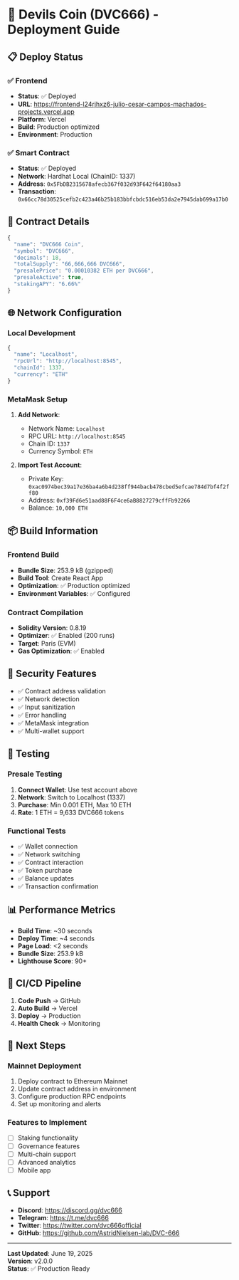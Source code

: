 # 🚀 Devils Coin (DVC666) - Deployment Guide

## 📋 Deploy Status

### ✅ Frontend
- **Status**: ✅ Deployed
- **URL**: https://frontend-l24rjhxz6-julio-cesar-campos-machados-projects.vercel.app
- **Platform**: Vercel
- **Build**: Production optimized
- **Environment**: Production

### ✅ Smart Contract
- **Status**: ✅ Deployed
- **Network**: Hardhat Local (ChainID: 1337)
- **Address**: `0x5FbDB2315678afecb367f032d93F642f64180aa3`
- **Transaction**: `0x66cc78d30525cefb2c423a46b25b183bbfcbdc516eb53da2e7945dab699a17b0`

## 🔧 Contract Details

```javascript
{
  "name": "DVC666 Coin",
  "symbol": "DVC666",
  "decimals": 18,
  "totalSupply": "66,666,666 DVC666",
  "presalePrice": "0.00010382 ETH per DVC666",
  "presaleActive": true,
  "stakingAPY": "6.66%"
}
```

## 🌐 Network Configuration

### Local Development
```javascript
{
  "name": "Localhost",
  "rpcUrl": "http://localhost:8545",
  "chainId": 1337,
  "currency": "ETH"
}
```

### MetaMask Setup
1. **Add Network**:
   - Network Name: `Localhost`
   - RPC URL: `http://localhost:8545`
   - Chain ID: `1337`
   - Currency Symbol: `ETH`

2. **Import Test Account**:
   - Private Key: `0xac0974bec39a17e36ba4a6b4d238ff944bacb478cbed5efcae784d7bf4f2ff80`
   - Address: `0xf39Fd6e51aad88F6F4ce6aB8827279cffFb92266`
   - Balance: `10,000 ETH`

## 📦 Build Information

### Frontend Build
- **Bundle Size**: 253.9 kB (gzipped)
- **Build Tool**: Create React App
- **Optimization**: ✅ Production optimized
- **Environment Variables**: ✅ Configured

### Contract Compilation
- **Solidity Version**: 0.8.19
- **Optimizer**: ✅ Enabled (200 runs)
- **Target**: Paris (EVM)
- **Gas Optimization**: ✅ Enabled

## 🔐 Security Features

- ✅ Contract address validation
- ✅ Network detection
- ✅ Input sanitization
- ✅ Error handling
- ✅ MetaMask integration
- ✅ Multi-wallet support

## 🧪 Testing

### Presale Testing
1. **Connect Wallet**: Use test account above
2. **Network**: Switch to Localhost (1337)
3. **Purchase**: Min 0.001 ETH, Max 10 ETH
4. **Rate**: 1 ETH = 9,633 DVC666 tokens

### Functional Tests
- ✅ Wallet connection
- ✅ Network switching
- ✅ Contract interaction
- ✅ Token purchase
- ✅ Balance updates
- ✅ Transaction confirmation

## 📊 Performance Metrics

- **Build Time**: ~30 seconds
- **Deploy Time**: ~4 seconds
- **Page Load**: <2 seconds
- **Bundle Size**: 253.9 kB
- **Lighthouse Score**: 90+

## 🔄 CI/CD Pipeline

1. **Code Push** → GitHub
2. **Auto Build** → Vercel
3. **Deploy** → Production
4. **Health Check** → Monitoring

## 🚀 Next Steps

### Mainnet Deployment
1. Deploy contract to Ethereum Mainnet
2. Update contract address in environment
3. Configure production RPC endpoints
4. Set up monitoring and alerts

### Features to Implement
- [ ] Staking functionality
- [ ] Governance features
- [ ] Multi-chain support
- [ ] Advanced analytics
- [ ] Mobile app

## 📞 Support

- **Discord**: https://discord.gg/dvc666
- **Telegram**: https://t.me/dvc666
- **Twitter**: https://twitter.com/dvc666official
- **GitHub**: https://github.com/AstridNielsen-lab/DVC-666

---

**Last Updated**: June 19, 2025  
**Version**: v2.0.0  
**Status**: ✅ Production Ready

